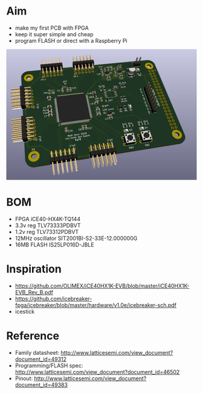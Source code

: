 # Aim

* make my first PCB with FPGA
* keep it super simple and cheap
* program FLASH or direct with a Raspberry Pi

![board](board.png)

# BOM

* FPGA iCE40-HX4K-TQ144
* 3.3v reg TLV73333PDBVT
* 1.2v reg TLV73312PDBVT
* 12MHz oscillator SIT2001BI-S2-33E-12.000000G
* 16MB FLASH IS25LP016D-JBLE

# Inspiration

* https://github.com/OLIMEX/iCE40HX1K-EVB/blob/master/iCE40HX1K-EVB_Rev_B.pdf
* https://github.com/icebreaker-fpga/icebreaker/blob/master/hardware/v1.0e/icebreaker-sch.pdf
* icestick

# Reference

* Family datasheet: http://www.latticesemi.com/view_document?document_id=49312
* Programming/FLASH spec: http://www.latticesemi.com/view_document?document_id=46502
* Pinout: http://www.latticesemi.com/view_document?document_id=49383
